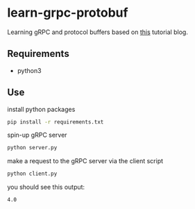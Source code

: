 # learn-grpc-protobuf
Learning gRPC and protocol buffers based on [this](https://www.semantics3.com/blog/a-simplified-guide-to-grpc-in-python-6c4e25f0c506/) tutorial blog.

## Requirements
- python3

## Use
install python packages
```sh
pip install -r requirements.txt
```
spin-up gRPC server
```sh
python server.py
```
make a request to the gRPC server via the client script
```sh
python client.py
```
you should see this output:
```sh
4.0
```